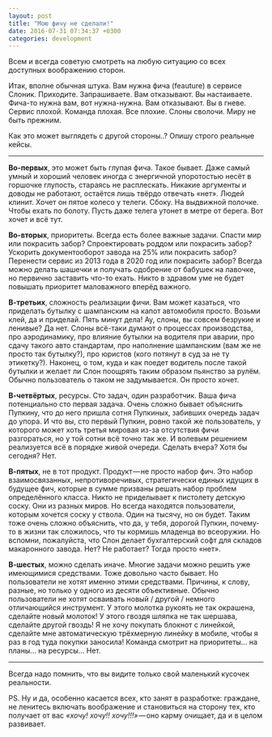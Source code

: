 ```yaml
---
layout: post
title: "Мою фичу не сделали!"
date: 2016-07-31 07:34:37 +0300
categories: development
---
```

Всем и всегда советую смотреть на любую ситуацию со всех доступных воображению сторон.

Итак, вполне обычная штука. Вам нужна фича (feauture) в сервисе Слоник. Приходите. Запрашиваете. Вам отказывают. Вы настаиваете. Фича-то нужна вам, вот нужна-нужна. Вам отказывают. Вы в гневе. Сервис плохой. Команда плохая. Все плохие. Слоны сволочи. Миру не быть прежним.

Как это может выглядеть с другой стороны..? Опишу строго реальные кейсы.

---

**Во-первых**, это может быть глупая фича. Такое бывает. Даже самый умный и хороший человек иногда с энергичной упоротостью несёт в горшочке глупость, стараясь не расплескать. Никакие аргументы и доводы не работают, остаётся лишь твёрдо отвечать «нет». Людей клинит. Хочет он пятое колесо у телеги. Сбоку. На выдвижной полочке. Чтобы ехать по болоту. Пусть даже телега утонет в метре от берега. Вот хочет и всё тут.

**Во-вторых**, приоритеты. Всегда есть более важные задачи. Спасти мир или покрасить забор? Спроектировать роддом или покрасить забор? Ускорить документооборот завода на 25% или покрасить забор? Перенести сервис из 2013 года в 2020 год или покрасить забор? Всегда можно делать шашечки и получать одобрение от бабушек на лавочке, но первично заставить что-то ехать. Никто в здравом уме не будет повышать приоритет маловажного вперёд важного.

**В-третьих**, сложность реализации фичи. Вам может казаться, что приделать бутылку с шампанским на капот автомобиля просто. Возьми клей, да и приделай. Пять минут дела! Ау, слоны, вы совсем безрукие и ленивые? Да нет. Слоны всё-таки думают о процессах производства, про аэродинамику, про влияние бутылки на водителя при аварии, про сдачу такого авто стандартам, про наполнение шампанским (вам же не просто так бутылку?), про юристов (кого потянут в суд за не ту этикетку?). Наконец, о том, куда и как поедет водитель после такой бутылки и желает ли Слон поощрять таким образом пьянство за рулём. Обычно пользователь о таком не задумывается. Он просто хочет.

**В-четвёртых**, ресурсы. Сто задач, один разработчик. Ваша фича потенциально сто первая задача. Очень сложно бывает объяснить Пупкину, что до него пришла сотня Пупкиных, забивших очередь задач до упора. И что вы, сто первый Пупкин, ровно такой же пользователь, у которого может хоть третья мировая из-за отсутствия фичи разгораться, но у той сотни всё точно так же. И волевым решением реализуется всё в порядке живой очереди. Сделать вчера? Хотя бы сегодня? Нет.

**В-пятых**, не в тот продукт. Продукт — не просто набор фич. Это набор взаимосвязанных, непротиворечивых, стратегически единых идущих в будущее фич, которые в сумме призваны решать набор проблем определённого класса. Никто не приделывает к пистолету детскую соску. Они из разных миров. Но всегда находятся пользователи, которым хочется соску у ствола. Один на тысячу, но он будет. Таким тоже очень сложно объяснить, что да, у тебя, дорогой Пупкин, почему-то в жизни так сложилось, что ты кормишь младенца во всеоружии. Но вспомни, пожалуйста, что Слон делает бухгалтерский софт для складов макаронного завода. Нет? Не работает? Тогда просто «нет».

**В-шестых**, можно сделать иначе. Многие задачи можно решить уже имеющимися средствами. Тоже довольно часто бывает. Но пользователи не хотят именно этими средствами. Причины, к слову, разные, но только у одного из десяти объективные. Обычно пользователи не хотят осваивать новый / другой / немного отличающийся инструмент. У этого молотка рукоять не так окрашена, сделайте новый молоток! У этого гвоздя шляпка не так шершава, сделайте другой гвоздь! Я не хочу покупать блокнот с линейкой, сделайте мне автоматическую трёхмерную линейку в мобиле, чтобы я раз в год туда покупки заносила! Команда смотрит на приоритеты… на планы… на ресурсы… Нет.

---

Всегда надо помнить, что вы видите только свой маленький кусочек реальности.

PS. Ну и да, особенно касается всех, кто занят в разработке: граждане, не ленитесь включать воображение и становиться на сторону тех, кто получает от вас *«хочу! хочу!! хочу!!!»* — оно карму очищает, да и в целом развивает.
